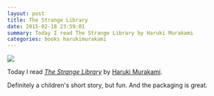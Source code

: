 ```yaml
---
layout: post
title: The Strange Library
date: 2015-02-18 23:59:01
summary: Today I read The Strange Library by Haruki Murakami
categories: books harukimurakami
---
```


![](http://austinmoody.org/i/melange_strangelibrary_2015-02-20-165747.png)

Today I read *[The Strange Library](http://www.goodreads.com/book/show/23128304-the-strange-library)* by [Haruki Murakami](http://en.wikipedia.org/wiki/Haruki_Murakami). 

Definitely a children's short story, but fun. And the packaging is great. 
